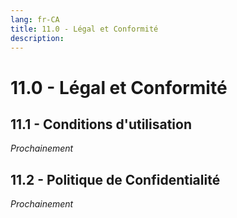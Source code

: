 ```yaml
---
lang: fr-CA
title: 11.0 - Légal et Conformité
description:
---
```

# 11.0 - Légal et Conformité

## 11.1 - Conditions d'utilisation

*Prochainement*

## 11.2 - Politique de Confidentialité

*Prochainement*
